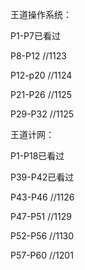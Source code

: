 王道操作系统：

P1-P7已看过

P8-P12	//1123 

P12-p20	//1124

P21-P26	//1125	

P29-P32	//1125





王道计网：

P1-P18已看过

P39-P42已看过

P43-P46	//1126

P47-P51	//1129

P52-P56	//1130

P57-P60	//1201